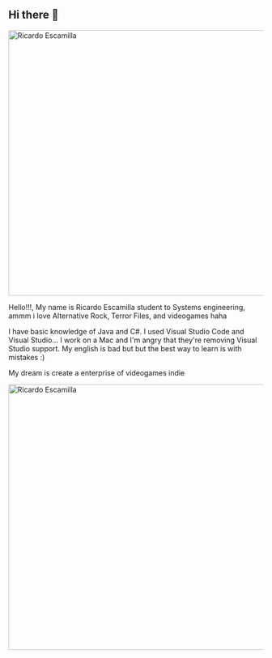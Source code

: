 ## Hi there 👋

<img width="525" alt="Ricardo Escamilla" src="https://github.com/user-attachments/assets/2013151b-6b58-4e64-9e18-94173f0dbe34">


Hello!!!, My name is Ricardo Escamilla student to Systems engineering, ammm i love Alternative Rock, Terror Files, and videogames haha

I have basic knowledge of Java and C#. I used Visual Studio Code and Visual Studio... I work on a Mac and I'm angry that they're removing Visual Studio support. My english is bad but but the best way to learn is with mistakes :)

My dream is create a enterprise of videogames indie

<img width="525" alt="Ricardo Escamilla" src="https://github.com/user-attachments/assets/e06ce509-fb47-4ef9-ad77-810a1fbf4b7b">

